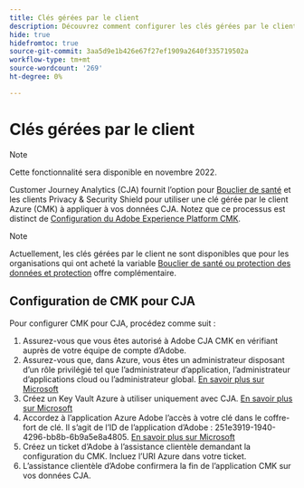 ```yaml
---
title: Clés gérées par le client
description: Découvrez comment configurer les clés gérées par le client pour CJA.
hide: true
hidefromtoc: true
source-git-commit: 3aa5d9e1b426e67f27ef1909a2640f335719502a
workflow-type: tm+mt
source-wordcount: '269'
ht-degree: 0%

---
```


# Clés gérées par le client

>[!NOTE]
>
>Cette fonctionnalité sera disponible en novembre 2022.

Customer Journey Analytics (CJA) fournit l’option pour [Bouclier de santé](https://www.adobe.com/trust/compliance/hipaa-ready.html) et les clients Privacy &amp; Security Shield pour utiliser une clé gérée par le client Azure (CMK) à appliquer à vos données CJA.  Notez que ce processus est distinct de [Configuration du Adobe Experience Platform CMK](https://experienceleague.adobe.com/docs/experience-platform/landing/governance-privacy-security/customer-managed-keys.html).

>[!NOTE]
>
>Actuellement, les clés gérées par le client ne sont disponibles que pour les organisations qui ont acheté la variable [Bouclier de santé ou protection des données et protection](https://experienceleague.adobe.com/docs/blueprints-learn/architecture/vertical-blueprints/healthcare-vertical.html%3Flang%3Den) offre complémentaire.

## Configuration de CMK pour CJA

Pour configurer CMK pour CJA, procédez comme suit :

1. Assurez-vous que vous êtes autorisé à Adobe CJA CMK en vérifiant auprès de votre équipe de compte d’Adobe.
1. Assurez-vous que, dans Azure, vous êtes un administrateur disposant d’un rôle privilégié tel que l’administrateur d’application, l’administrateur d’applications cloud ou l’administrateur global. [En savoir plus sur Microsoft](https://learn.microsoft.com/en-us/azure/active-directory/roles/permissions-reference)
1. Créez un Key Vault Azure à utiliser uniquement avec CJA. [En savoir plus sur Microsoft](https://learn.microsoft.com/en-us/azure/key-vault/general/)
1. Accordez à l’application Azure Adobe l’accès à votre clé dans le coffre-fort de clé. Il s’agit de l’ID de l’application d’Adobe : 251e3919-1940-4296-bb8b-6b9a5e8a4805. [En savoir plus sur Microsoft](https://learn.microsoft.com/en-us/azure/storage/common/customer-managed-keys-configure-cross-tenant-existing-account?toc=%2Fazure%2Fstorage%2Fblobs%2Ftoc.json&amp;tabs=powershell-preview%2Cazure-portal#the-customer-grants-the-service-providers-app-access-to-the-key-in-the-key-vault)
1. Créez un ticket d’Adobe à l’assistance clientèle demandant la configuration du CMK. Incluez l’URI Azure dans votre ticket.
1. L’assistance clientèle d’Adobe confirmera la fin de l’application CMK sur vos données CJA.
